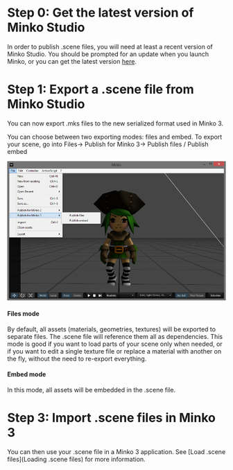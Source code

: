 Step 0: Get the latest version of Minko Studio
==============================================

In order to publish .scene files, you will need at least a recent version of Minko Studio. You should be prompted for an update when you launch Minko, or you can get the latest version [here](http://minko.io/download/).

Step 1: Export a .scene file from Minko Studio
==============================================

You can now export .mks files to the new serialized format used in Minko 3.

You can choose between two exporting modes: files and embed. To export your scene, go into Files-> Publish for Minko 3-> Publish files / Publish embed

![](images/Exportscenefiles01.png "images/Exportscenefiles01.png")

#### Files mode

By default, all assets (materials, geometries, textures) will be exported to separate files. The .scene file will reference them all as dependencies. This mode is good if you want to load parts of your scene only when needed, or if you want to edit a single texture file or replace a material with another on the fly, without the need to re-export everything.

#### Embed mode

In this mode, all assets will be embedded in the .scene file.

Step 3: Import .scene files in Minko 3
======================================

You can then use your .scene file in a Minko 3 application. See [Load .scene files](Loading .scene files) for more information.

